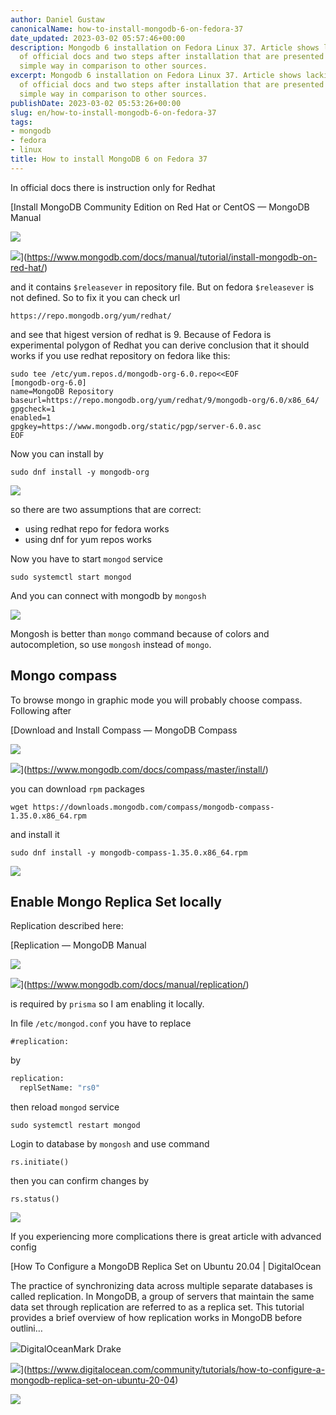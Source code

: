 ```yaml
---
author: Daniel Gustaw
canonicalName: how-to-install-mongodb-6-on-fedora-37
date_updated: 2023-03-02 05:57:46+00:00
description: Mongodb 6 installation on Fedora Linux 37. Article shows lacking fragment
  of official docs and two steps after installation that are presented in extremely
  simple way in comparison to other sources.
excerpt: Mongodb 6 installation on Fedora Linux 37. Article shows lacking fragment
  of official docs and two steps after installation that are presented in extremely
  simple way in comparison to other sources.
publishDate: 2023-03-02 05:53:26+00:00
slug: en/how-to-install-mongodb-6-on-fedora-37
tags:
- mongodb
- fedora
- linux
title: How to install MongoDB 6 on Fedora 37
---
```



In official docs there is instruction only for Redhat

[Install MongoDB Community Edition on Red Hat or CentOS — MongoDB Manual

![](https://www.mongodb.com/docs/assets/favicon.ico)

![](https://www.mongodb.com/docs/assets/meta_generic.png)](https://www.mongodb.com/docs/manual/tutorial/install-mongodb-on-red-hat/)

and it contains `$releasever` in repository file. But on fedora `$releasever` is not defined. So to fix it you can check url

```
https://repo.mongodb.org/yum/redhat/
```

and see that higest version of redhat is 9. Because of Fedora is experimental polygon of Redhat you can derive conclusion that it should works if you use redhat repository on fedora like this:

```
sudo tee /etc/yum.repos.d/mongodb-org-6.0.repo<<EOF
[mongodb-org-6.0]
name=MongoDB Repository
baseurl=https://repo.mongodb.org/yum/redhat/9/mongodb-org/6.0/x86_64/
gpgcheck=1
enabled=1
gpgkey=https://www.mongodb.org/static/pgp/server-6.0.asc
EOF
```

Now you can install by

```
sudo dnf install -y mongodb-org
```

![](../../../assets/2023-03-02/1_SwgB2rxPWgOjbh030ETxyg.png)

so there are two assumptions that are correct:

* using redhat repo for fedora works
* using dnf for yum repos works

Now you have to start `mongod` service

```
sudo systemctl start mongod
```

And you can connect with mongodb by `mongosh`

![](../../../assets/2023-03-02/Zrzut-ekranu-z-2023-03-02-13-19-32.png)

Mongosh is better than `mongo` command because of colors and autocompletion, so use `mongosh` instead of `mongo`.

## Mongo compass

To browse mongo in graphic mode you will probably choose compass. Following after

[Download and Install Compass — MongoDB Compass

![](https://www.mongodb.com/docs/assets/favicon.ico)

![](https://www.mongodb.com/docs/assets/meta_generic.png)](https://www.mongodb.com/docs/compass/master/install/)

you can download `rpm` packages

```
wget https://downloads.mongodb.com/compass/mongodb-compass-1.35.0.x86_64.rpm
```

and install it

```
sudo dnf install -y mongodb-compass-1.35.0.x86_64.rpm
```

![](../../../assets/2023-03-02/Zrzut-ekranu-z-2023-03-02-13-41-28.png)

## Enable Mongo Replica Set locally

Replication described here:

[Replication — MongoDB Manual

![](https://www.mongodb.com/docs/assets/favicon.ico)

![](https://www.mongodb.com/docs/assets/meta_generic.png)](https://www.mongodb.com/docs/manual/replication/)

is required by `prisma` so I am enabling it locally.

In file `/etc/mongod.conf` you have to replace

```
#replication:
```

by

```3
replication:
  replSetName: "rs0"
```

then reload `mongod` service

```
sudo systemctl restart mongod
```

Login to database by `mongosh` and use command

```
rs.initiate()
```

then you can confirm changes by

```
rs.status()
```

![](../../../assets/2023-03-02/Zrzut-ekranu-z-2023-03-02-13-30-41.png)

If you experiencing more complications there is great article with advanced config

[How To Configure a MongoDB Replica Set on Ubuntu 20.04 | DigitalOcean

The practice of synchronizing data across multiple separate databases is called replication. In MongoDB, a group of servers that maintain the same data set through replication are referred to as a replica set. This tutorial provides a brief overview of how replication works in MongoDB before outlini…

![](https://www.digitalocean.com/_next/static/media/android-chrome-512x512.5f2e6221.png)DigitalOceanMark Drake

![](https://www.digitalocean.com/_next/static/media/intro-to-cloud.d49bc5f7.jpeg)](https://www.digitalocean.com/community/tutorials/how-to-configure-a-mongodb-replica-set-on-ubuntu-20-04)

![](../../../assets/2023-03-02/mongodb-is-web-scale-v0-twb0dwtz8sw81.jpeg)
